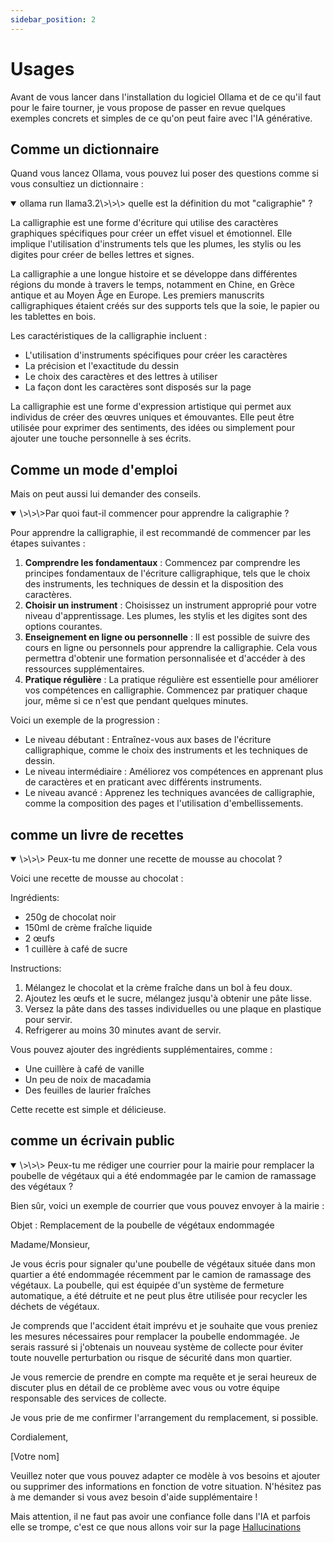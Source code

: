 ```yaml
---
sidebar_position: 2
---
```


# Usages

Avant de vous lancer dans l'installation du logiciel Ollama et de ce qu'il faut pour le faire tourner, je vous propose de passer en revue quelques exemples concrets et simples de ce qu'on peut faire avec l'IA générative.

## Comme un dictionnaire

Quand vous lancez Ollama, vous pouvez lui poser des questions comme si vous consultiez un dictionnaire :

<details open>
  <summary>ollama run llama3.2\>\>\> quelle est la définition du mot "caligraphie" ?</summary>

La calligraphie est une forme d'écriture qui utilise des caractères 
graphiques spécifiques pour créer un effet visuel et émotionnel. Elle 
implique l'utilisation d'instruments tels que les plumes, les stylis ou 
les digites pour créer de belles lettres et signes.

La calligraphie a une longue histoire et se développe dans différentes 
régions du monde à travers le temps, notamment en Chine, en Grèce antique 
et au Moyen Âge en Europe. Les premiers manuscrits calligraphiques étaient 
créés sur des supports tels que la soie, le papier ou les tablettes en 
bois.

Les caractéristiques de la calligraphie incluent :

*   L'utilisation d'instruments spécifiques pour créer les caractères
*   La précision et l'exactitude du dessin
*   Le choix des caractères et des lettres à utiliser
*   La façon dont les caractères sont disposés sur la page

La calligraphie est une forme d'expression artistique qui permet aux 
individus de créer des œuvres uniques et émouvantes. Elle peut être 
utilisée pour exprimer des sentiments, des idées ou simplement pour 
ajouter une touche personnelle à ses écrits.
 </details>

## Comme un mode d'emploi

Mais on peut aussi lui demander des conseils.

<details open>
  <summary>\>\>\>Par quoi faut-il commencer pour apprendre la caligraphie ?</summary>

Pour apprendre la calligraphie, il est recommandé de commencer par les 
étapes suivantes :

1.  **Comprendre les fondamentaux** : Commencez par comprendre les 
principes fondamentaux de l'écriture calligraphique, tels que le choix des 
instruments, les techniques de dessin et la disposition des caractères.
2.  **Choisir un instrument** : Choisissez un instrument approprié pour 
votre niveau d'apprentissage. Les plumes, les stylis et les digites sont 
des options courantes.
3.  **Enseignement en ligne ou personnelle** : Il est possible de suivre 
des cours en ligne ou personnels pour apprendre la calligraphie. Cela vous 
permettra d'obtenir une formation personnalisée et d'accéder à des 
ressources supplémentaires.
4.  **Pratique régulière** : La pratique régulière est essentielle pour 
améliorer vos compétences en calligraphie. Commencez par pratiquer chaque 
jour, même si ce n'est que pendant quelques minutes.

Voici un exemple de la progression :

*   Le niveau débutant : Entraînez-vous aux bases de l'écriture 
calligraphique, comme le choix des instruments et les techniques de 
dessin.
*   Le niveau intermédiaire : Améliorez vos compétences en 
apprenant plus de caractères et en praticant avec différents instruments.
*   Le niveau avancé : Apprenez les techniques avancées de calligraphie, 
comme la composition des pages et l'utilisation d'embellissements.
 </details>

## comme un livre de recettes

<details open>
  <summary>\>\>\> Peux-tu me donner une recette de mousse au chocolat ?</summary>
  
Voici une recette de mousse au chocolat :

Ingrédients:

*   250g de chocolat noir
*   150ml de crème fraîche liquide
*   2 œufs
*   1 cuillère à café de sucre

Instructions:

1.  Mélangez le chocolat et la crème fraîche dans un bol à feu doux.
2.  Ajoutez les œufs et le sucre, mélangez jusqu'à obtenir une pâte lisse.
3.  Versez la pâte dans des tasses individuelles ou une plaque en plastique pour 
servir.
4.  Refrigerer au moins 30 minutes avant de servir.

Vous pouvez ajouter des ingrédients supplémentaires, comme :

*   Une cuillère à café de vanille
*   Un peu de noix de macadamia
*   Des feuilles de laurier fraîches

Cette recette est simple et délicieuse.
 </details>

 ## comme un écrivain public

<details open>
  <summary>\>\>\> Peux-tu me rédiger une courrier pour la mairie pour remplacer la poubelle de végétaux qui a été endommagée par le camion de ramassage des végétaux ?</summary>

Bien sûr, voici un exemple de courrier que vous pouvez envoyer à la mairie :

Objet : Remplacement de la poubelle de végétaux endommagée

Madame/Monsieur,

Je vous écris pour signaler qu'une poubelle de végétaux située dans mon quartier a été 
endommagée récemment par le camion de ramassage des végétaux. La poubelle, qui est 
équipée d'un système de fermeture automatique, a été détruite et ne peut plus être 
utilisée pour recycler les déchets de végétaux.

Je comprends que l'accident était imprévu et je souhaite que vous preniez les mesures 
nécessaires pour remplacer la poubelle endommagée. Je serais rassuré si j'obtenais un 
nouveau système de collecte pour éviter toute nouvelle perturbation ou risque de 
sécurité dans mon quartier.

Je vous remercie de prendre en compte ma requête et je serai heureux de discuter plus 
en détail de ce problème avec vous ou votre équipe responsable des services de 
collecte.

Je vous prie de me confirmer l'arrangement du remplacement, si possible.

Cordialement,

[Votre nom]

Veuillez noter que vous pouvez adapter ce modèle à vos besoins et ajouter ou supprimer 
des informations en fonction de votre situation. N'hésitez pas à me demander si vous 
avez besoin d'aide supplémentaire !
 </details>


Mais attention, il ne faut pas avoir une confiance folle dans l'IA et parfois elle se trompe, c'est ce que nous allons voir sur la page [Hallucinations](/learn/hallucinations)